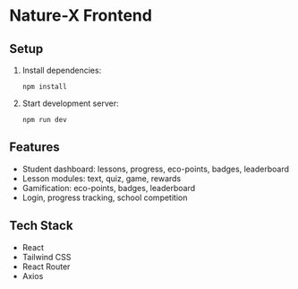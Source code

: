 # Nature-X Frontend

## Setup

1. Install dependencies:
   ```
   npm install
   ```
2. Start development server:
   ```
   npm run dev
   ```

## Features

- Student dashboard: lessons, progress, eco-points, badges, leaderboard
- Lesson modules: text, quiz, game, rewards
- Gamification: eco-points, badges, leaderboard
- Login, progress tracking, school competition

## Tech Stack

- React
- Tailwind CSS
- React Router
- Axios
